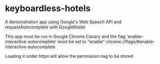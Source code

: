 keyboardless-hotels
===================

A demonstration app using Google's Web Speech API and requestAutocomplete with GoogleWallet

This app must be run in Google Chrome Canary and the flag 'enable-interactive-autocomplete' must be set to "enable"
chrome://flags/#enable-interactive-autocomplete

Loading it under https will allow the permission nag to be stored

